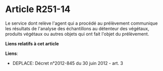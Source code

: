 # Article R251-14

Le service dont relève l'agent qui a procédé au prélèvement communique les résultats de l'analyse des échantillons au
détenteur des végétaux, produits végétaux ou autres objets qui ont fait l'objet du prélèvement.

**Liens relatifs à cet article**

**Liens**:

  - DEPLACE: Décret n°2012-845 du 30 juin 2012 - art. 3
